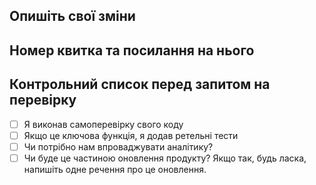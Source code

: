 ## Опишіть свої зміни
<!-- Що саме ви змінили? -->

## Номер квитка та посилання на нього
<!-- Наприклад: JIRA-123 https://jira.com/browse/JIRA-123 -->

## Контрольний список перед запитом на перевірку
- [ ] Я виконав самоперевірку свого коду
- [ ] Якщо це ключова функція, я додав ретельні тести
- [ ] Чи потрібно нам впроваджувати аналітику?
- [ ] Чи буде це частиною оновлення продукту? Якщо так, будь ласка, напишіть одне речення про це оновлення.
